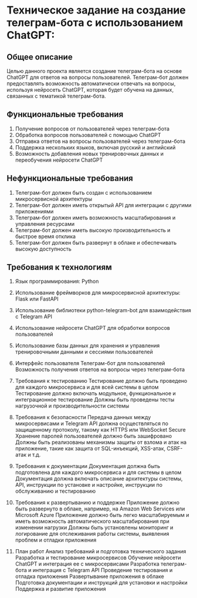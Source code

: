 # Техническое задание на создание телеграм-бота с использованием ChatGPT:

## Общее описание 
Целью данного проекта является создание телеграм-бота на основе ChatGPT для ответов на вопросы пользователей. Телеграм-бот должен предоставлять возможность автоматически отвечать на вопросы, используя нейросеть ChatGPT, которая будет обучена на данных, связанных с тематикой телеграм-бота.

## Функциональные требования 
1. Получение вопросов от пользователей через телеграм-бота 
2. Обработка вопросов пользователей с помощью ChatGPT 
3. Отправка ответов на вопросы пользователей через телеграм-бота 
4. Поддержка нескольких языков, включая русский и английский 
5. Возможность добавления новых тренировочных данных и переобучения нейросети ChatGPT 

## Нефункциональные требования 
1. Телеграм-бот должен быть создан с использованием микросервисной архитектуры 
2. Телеграм-бот должен иметь открытый API для интеграции с другими приложениями 
3. Телеграм-бот должен иметь возможность масштабирования и управления ресурсами 
4. Телеграм-бот должен иметь высокую производительность и быстрое время отклика 
5. Телеграм-бот должен быть развернут в облаке и обеспечивать высокую доступность 

## Требования к технологиям 
1. Язык программирования: Python 
2. Использование фреймворков для микросервисной архитектуры: Flask или FastAPI 
3. Использование библиотеки python-telegram-bot для взаимодействия с Telegram API 
4. Использование нейросети ChatGPT для обработки вопросов пользователей 
5. Использование базы данных для хранения и управления тренировочными данными и сессиями пользователей

5. Интерфейс пользователя
Телеграм-бот для пользователей
Возможность получения ответов на вопросы через телеграм-бота
6. Требования к тестированию
Тестирование должно быть проведено для каждого микросервиса и для всей системы в целом
Тестирование должно включать модульное, функциональное и интеграционное тестирование
Должны быть проведены тесты нагрузочной и производительности системы
7. Требования к безопасности
Передача данных между микросервисами и Telegram API должна осуществляться по защищенному протоколу, такому как HTTPS или WebSocket Secure
Хранение паролей пользователей должно быть зашифровано
Должны быть реализованы механизмы защиты от взлома и атак на приложение, такие как защита от SQL-инъекций, XSS-атак, CSRF-атак и т.д.
8. Требования к документации
Документация должна быть подготовлена для каждого микросервиса и для системы в целом
Документация должна включать описание архитектуры системы, API, инструкции по установке и настройке, инструкции по обслуживанию и тестированию
9. Требования к развертыванию и поддержке
Приложение должно быть развернуто в облаке, например, на Amazon Web Services или Microsoft Azure
Приложение должно быть легко масштабируемым и иметь возможность автоматического масштабирования при изменении нагрузки
Должны быть установлены мониторинг и логирование для отслеживания работы системы, выявления проблем и отладки приложения
10. План работ
Анализ требований и подготовка технического задания
Разработка и тестирование микросервисов
Обучение нейросети ChatGPT и интеграция ее с микросервисами
Разработка телеграм-бота и интеграция с Telegram API
Проведение тестирования и отладка приложения
Развертывание приложения в облаке
Подготовка документации и инструкций для установки и настройки
Поддержка и развитие приложения
